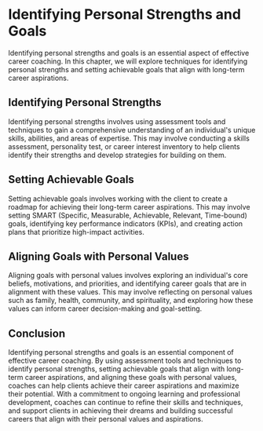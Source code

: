 Identifying Personal Strengths and Goals
======================================================================================================

Identifying personal strengths and goals is an essential aspect of effective career coaching. In this chapter, we will explore techniques for identifying personal strengths and setting achievable goals that align with long-term career aspirations.

Identifying Personal Strengths
------------------------------

Identifying personal strengths involves using assessment tools and techniques to gain a comprehensive understanding of an individual's unique skills, abilities, and areas of expertise. This may involve conducting a skills assessment, personality test, or career interest inventory to help clients identify their strengths and develop strategies for building on them.

Setting Achievable Goals
------------------------

Setting achievable goals involves working with the client to create a roadmap for achieving their long-term career aspirations. This may involve setting SMART (Specific, Measurable, Achievable, Relevant, Time-bound) goals, identifying key performance indicators (KPIs), and creating action plans that prioritize high-impact activities.

Aligning Goals with Personal Values
-----------------------------------

Aligning goals with personal values involves exploring an individual's core beliefs, motivations, and priorities, and identifying career goals that are in alignment with these values. This may involve reflecting on personal values such as family, health, community, and spirituality, and exploring how these values can inform career decision-making and goal-setting.

Conclusion
----------

Identifying personal strengths and goals is an essential component of effective career coaching. By using assessment tools and techniques to identify personal strengths, setting achievable goals that align with long-term career aspirations, and aligning these goals with personal values, coaches can help clients achieve their career aspirations and maximize their potential. With a commitment to ongoing learning and professional development, coaches can continue to refine their skills and techniques, and support clients in achieving their dreams and building successful careers that align with their personal values and aspirations.


